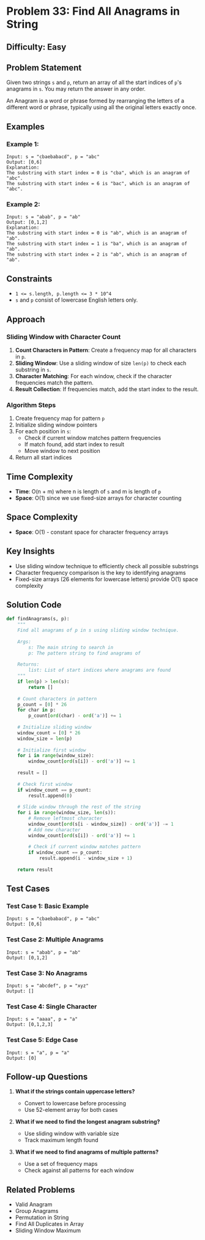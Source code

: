 # Problem 33: Find All Anagrams in String

## Difficulty: Easy

## Problem Statement

Given two strings `s` and `p`, return an array of all the start indices of `p`'s anagrams in `s`. You may return the answer in any order.

An Anagram is a word or phrase formed by rearranging the letters of a different word or phrase, typically using all the original letters exactly once.

## Examples

### Example 1:
```
Input: s = "cbaebabacd", p = "abc"
Output: [0,6]
Explanation:
The substring with start index = 0 is "cba", which is an anagram of "abc".
The substring with start index = 6 is "bac", which is an anagram of "abc".
```

### Example 2:
```
Input: s = "abab", p = "ab"
Output: [0,1,2]
Explanation:
The substring with start index = 0 is "ab", which is an anagram of "ab".
The substring with start index = 1 is "ba", which is an anagram of "ab".
The substring with start index = 2 is "ab", which is an anagram of "ab".
```

## Constraints

- `1 <= s.length, p.length <= 3 * 10^4`
- `s` and `p` consist of lowercase English letters only.

## Approach

### Sliding Window with Character Count

1. **Count Characters in Pattern**: Create a frequency map for all characters in `p`.
2. **Sliding Window**: Use a sliding window of size `len(p)` to check each substring in `s`.
3. **Character Matching**: For each window, check if the character frequencies match the pattern.
4. **Result Collection**: If frequencies match, add the start index to the result.

### Algorithm Steps

1. Create frequency map for pattern `p`
2. Initialize sliding window pointers
3. For each position in `s`:
   - Check if current window matches pattern frequencies
   - If match found, add start index to result
   - Move window to next position
4. Return all start indices

## Time Complexity

- **Time**: O(n + m) where n is length of `s` and m is length of `p`
- **Space**: O(1) since we use fixed-size arrays for character counting

## Space Complexity

- **Space**: O(1) - constant space for character frequency arrays

## Key Insights

- Use sliding window technique to efficiently check all possible substrings
- Character frequency comparison is the key to identifying anagrams
- Fixed-size arrays (26 elements for lowercase letters) provide O(1) space complexity

## Solution Code

```python
def findAnagrams(s, p):
    """
    Find all anagrams of p in s using sliding window technique.
    
    Args:
        s: The main string to search in
        p: The pattern string to find anagrams of
        
    Returns:
        list: List of start indices where anagrams are found
    """
    if len(p) > len(s):
        return []
    
    # Count characters in pattern
    p_count = [0] * 26
    for char in p:
        p_count[ord(char) - ord('a')] += 1
    
    # Initialize sliding window
    window_count = [0] * 26
    window_size = len(p)
    
    # Initialize first window
    for i in range(window_size):
        window_count[ord(s[i]) - ord('a')] += 1
    
    result = []
    
    # Check first window
    if window_count == p_count:
        result.append(0)
    
    # Slide window through the rest of the string
    for i in range(window_size, len(s)):
        # Remove leftmost character
        window_count[ord(s[i - window_size]) - ord('a')] -= 1
        # Add new character
        window_count[ord(s[i]) - ord('a')] += 1
        
        # Check if current window matches pattern
        if window_count == p_count:
            result.append(i - window_size + 1)
    
    return result
```

## Test Cases

### Test Case 1: Basic Example
```
Input: s = "cbaebabacd", p = "abc"
Output: [0,6]
```

### Test Case 2: Multiple Anagrams
```
Input: s = "abab", p = "ab"
Output: [0,1,2]
```

### Test Case 3: No Anagrams
```
Input: s = "abcdef", p = "xyz"
Output: []
```

### Test Case 4: Single Character
```
Input: s = "aaaa", p = "a"
Output: [0,1,2,3]
```

### Test Case 5: Edge Case
```
Input: s = "a", p = "a"
Output: [0]
```

## Follow-up Questions

1. **What if the strings contain uppercase letters?**
   - Convert to lowercase before processing
   - Use 52-element array for both cases

2. **What if we need to find the longest anagram substring?**
   - Use sliding window with variable size
   - Track maximum length found

3. **What if we need to find anagrams of multiple patterns?**
   - Use a set of frequency maps
   - Check against all patterns for each window

## Related Problems

- Valid Anagram
- Group Anagrams
- Permutation in String
- Find All Duplicates in Array
- Sliding Window Maximum

